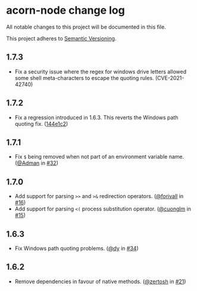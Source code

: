 # acorn-node change log

All notable changes to this project will be documented in this file.

This project adheres to [Semantic Versioning](http://semver.org/).

## 1.7.3
* Fix a security issue where the regex for windows drive letters allowed some shell meta-characters
to escape the quoting rules. (CVE-2021-42740)

## 1.7.2
* Fix a regression introduced in 1.6.3. This reverts the Windows path quoting fix. ([144e1c2](https://github.com/substack/node-shell-quote/commit/144e1c20cd57549a414c827fb3032e60b7b8721c))

## 1.7.1
* Fix `$` being removed when not part of an environment variable name. ([@Adman](https://github.com/Admin) in [#32](https://github.com/substack/node-shell-quote/pull/32))

## 1.7.0
* Add support for parsing `>>` and `>&` redirection operators. ([@forivall](https://github.com/forivall) in [#16](https://github.com/substack/node-shell-quote/pull/16))
* Add support for parsing `<(` process substitution operator. ([@cuonglm](https://github.com/cuonglm) in [#15](https://github.com/substack/node-shell-quote/pull/15))

## 1.6.3
* Fix Windows path quoting problems. ([@dy](https://github.com/dy) in [#34](https://github.com/substack/node-shell-quote/pull/34))

## 1.6.2
* Remove dependencies in favour of native methods. ([@zertosh](https://github.com/zertosh) in [#21](https://github.com/substack/node-shell-quote/pull/21))

